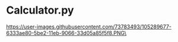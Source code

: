 # Calculator.py

https://user-images.githubusercontent.com/73783493/105289677-6333ae80-5be2-11eb-9066-33d05a85f5f8.PNG\
